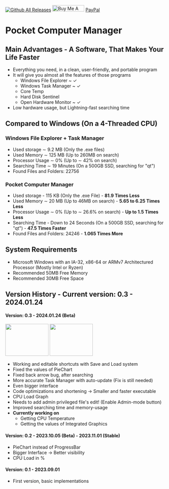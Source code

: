 [![Github All Releases](https://img.shields.io/github/downloads/Vlogo11/pocketcomputermanager_exe/total.svg)]()
<a href="https://www.buymeacoffee.com/vlogo11" target="_blank"><img src="https://cdn.buymeacoffee.com/buttons/default-orange.png" alt="Buy Me A Coffee" height="20" width="100"></a>
<a href="https://www.paypal.com/donate/?hosted_button_id=ARXCZKLT5SWXN">PayPal</a>
# Pocket Computer Manager
## Main Advantages - A Software, That Makes Your Life Faster
- Everything you need, in a clean, user-friendly, and portable program
- It will give you almost all the features of those programs
  - Windows File Explorer ~ ✓
  - Windows Task Manager ~ ✓
  - Core Temp
  - Hard Disk Sentinel
  - Open Hardware Monitor ~ ✓
- Low hardware usage, but Lightning-fast searching time
## Compared to Windows (On a 4-Threaded CPU)
### Windows File Explorer + Task Manager
- Used storage ∼ 9.2 MB (Only the .exe files)
- Used Memory  ∼ 125 MB (Up to 260MB on search)
- Processor Usage ∼ 0% (Up to ∼ 42% on search)
- Searching Time ∼ 19 Minutes (On a 500GB SSD, searching for "qt")
- Found Files and Folders: 22756
### Pocket Computer Manager
- Used storage - 115 KB (Only the .exe File) - **81.9 Times Less**
- Used Memory  ∼ 20 MB (Up to 46MB on search) - **5.65 to 6.25 Times Less**
- Processor Usage ∼ 0% (Up to ∼ 26.6% on search) - **Up to 1.5 Times Less**
- Searching Time - Down to 24 Seconds (On a 500GB SSD, searching for "qt") - **47.5 Times Faster**
- Found Files and Folders: 24246 - **1.065 Times More**
## System Requirements
- Microsoft Windows with an IA-32, x86-64 or ARMv7 Architectured Processor (Mostly Intel or Ryzen)
- Recommended 50MB Free Memory
- Recommended 30MB Free Space
## Version History - Current version: 0.3 - 2024.01.24
#### Version: 0.3 - 2024.01.24 (Beta)
<img src="https://cdn.discordapp.com/attachments/1206203169206439946/1206203169495842856/disks.png?ex=6600113d&is=65ed9c3d&hm=d2ac8c6f0dc9c89cc3eca8be334cba1b3e1a9ec3ce7293778b54f67d569702bb&" width="135" height="100"/></img>
<img src="https://cdn.discordapp.com/attachments/1206203169206439946/1206203169772929064/usage.png?ex=65db273d&is=65c8b23d&hm=f2193d831c4f27cbb6cdd19f72b81b1ad24b372b778895d675e2b801f5b93819&" width="135" height="100"/></img>
- Working and editable shortcuts with Save and Load system
- Fixed the values of PieChart
- Fixed back arrow bug, after searching
- More accurate Task Manager with auto-update (Fix is still needed)
- Even bigger interface
- Code optimizations and shortening → Smaller and faster executable
- CPU Load Graph
- Needs to add admin privileged file's edit! (Enable Admin-mode button)
- Improved searching time and memory-usage
- **Currently working on**
  - Getting CPU Temperature
  - Getting the values of Integrated Graphics
#### Version: 0.2 - 2023.10.05 (Beta) - 2023.11.01 (Stable)
- PieChart instead of ProgressBar
- Bigger Interface → Better visibility
- CPU Load in %
#### Version: 0.1 - 2023.09.01
- First version, basic implementations
